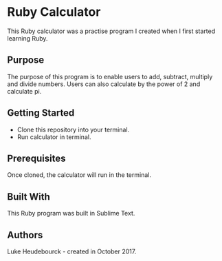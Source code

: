 # Ruby Calculator

This Ruby calculator was a practise program I created when I first started learning Ruby.

## Purpose

The purpose of this program is to enable users to add, subtract, multiply and divide numbers. Users can also calculate by the power of 2 and calculate pi.

## Getting Started

* Clone this repository into your terminal.
* Run calculator in terminal.

## Prerequisites

Once cloned, the calculator will run in the terminal.

## Built With

This Ruby program was built in Sublime Text.

## Authors

Luke Heudebourck - created in October 2017.
